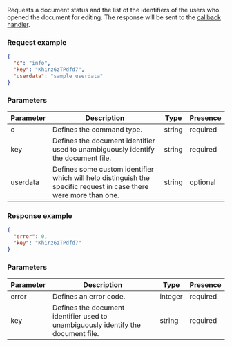 Requests a document status and the list of the identifiers of the users who opened the document for editing. The response will be sent to the [callback handler](../../../Usage%20API/Callback%20handler/index.md).

### Request example

``` json
{
  "c": "info",
  "key": "Khirz6zTPdfd7",
  "userdata": "sample userdata"
}
```

### Parameters

| Parameter | Description                                                                                                       | Type   | Presence |
| --------- | ----------------------------------------------------------------------------------------------------------------- | ------ | -------- |
| c         | Defines the command type.                                                                                         | string | required |
| key       | Defines the document identifier used to unambiguously identify the document file.                                 | string | required |
| userdata  | Defines some custom identifier which will help distinguish the specific request in case there were more than one. | string | optional |

### Response example

``` json
{
  "error": 0,
  "key": "Khirz6zTPdfd7"
}
```

### Parameters

| Parameter | Description                                                                       | Type    | Presence |
| --------- | --------------------------------------------------------------------------------- | ------- | -------- |
| error     | Defines an error code.                                                            | integer | required |
| key       | Defines the document identifier used to unambiguously identify the document file. | string  | required |
